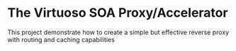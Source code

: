 # The Virtuoso SOA Proxy/Accelerator

This project demonstrate how to create a simple but effective reverse proxy with routing and caching capabilities